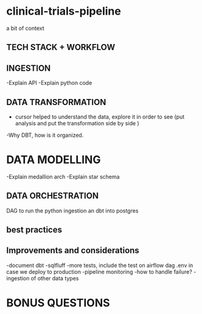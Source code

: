 # clinical-trials-pipeline

a bit of context

## TECH STACK + WORKFLOW


## INGESTION
-Explain API
-Explain python code

## DATA TRANSFORMATION
- cursor helped to understand the data, explore it in order to see (put analysis and put the transformation side by side )

-Why DBT, how is it organized.

# DATA MODELLING

-Explain medallion arch
-Explain star schema

## DATA ORCHESTRATION

DAG to run the python ingestion an dbt into postgres

## best practices

## Improvements and considerations
-document dbt
-sqlfluff
-more tests, include the test on airflow dag
.env in case we deploy to production
-pipeline monitoring
-how to handle failure? 
-ingestion of other data types

# BONUS QUESTIONS
